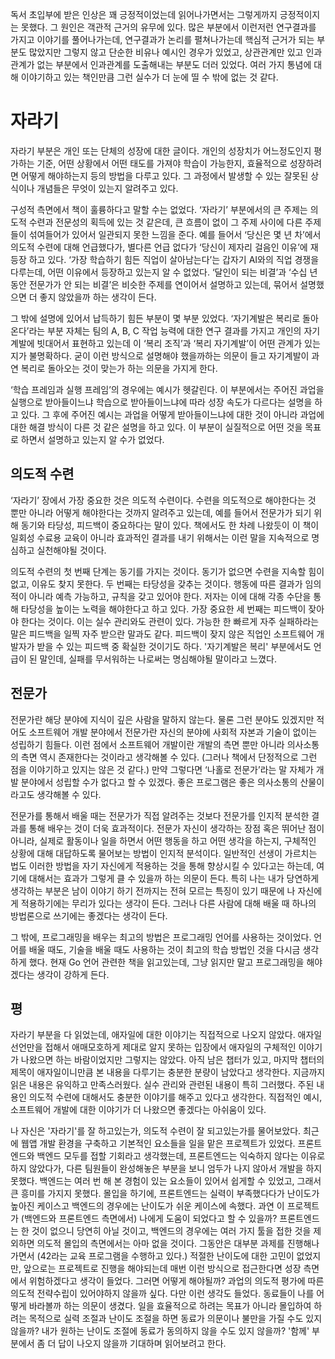 
독서 초입부에 받은 인상은 꽤 긍정적이었는데 읽어나가면서는 그렇게까지 긍정적이지는 못했다. 그 원인은 객관적 근거의 유무에 있다. 많은 부분에서 이런저런 연구결과를 가지고 이야기를 풀어나가는데, 연구결과가 논리를 펼쳐나가는데 핵심적 근거가 되는 부분도 많았지만 그렇지 않고 단순한 비유나 예시인 경우가 있었고, 상관관계만 있고 인과관계가 없는 부분에서 인과관계를 도출해내는 부분도 더러 있었다. 여러 가지 통념에 대해 이야기하고 있는 책인만큼 그런 실수가 더 눈에 띨 수 밖에 없는 것 같다.

# 자라기

자라기 부분은 개인 또는 단체의 성장에 대한 글이다. 개인의 성장치가 어느정도인지 평가하는 기준, 어떤 상황에서 어떤 태도를 가져야 학습이 가능한지, 효율적으로 성장하려면 어떻게 해야하는지 등의 방법을 다루고 있다. 그 과정에서 발생할 수 있는 잘못된 상식이나 개념들은 무엇이 있는지 알려주고 있다.

구성적 측면에서 책이 훌륭하다고 말할 수는 없었다. ‘자라기’ 부분에서의 큰 주제는 의도적 수련과 전문성의 획득에 있는 것 같은데, 큰 흐름이 없이 그 주제 사이에 다른 주제들이 섞여들어가 있어서 일관되지 못한 느낌을 준다. 예를 들어서 ‘당신은 몇 년 차’에서 의도적 수련에 대해 언급했다가, 별다른 언급 없다가 ‘당신이 제자리 걸음인 이유’에 재등장 하고 있다. ‘가장 학습하기 힘든 직업이 살아남는다’는 갑자기 AI와의 직업 경쟁을 다루는데, 어떤 이유에서 등장하고 있는지 알 수 없었다. ‘달인이 되는 비결’과 ‘수십 년 동안 전문가가 안 되는 비결’은 비슷한 주제를 연이어서 설명하고 있는데, 묶어서 설명했으면 더 좋지 않았을까 하는 생각이 든다.

그 밖에 설명에 있어서 납득하기 힘든 부분이 몇 부분 있었다. ‘자기계발은 복리로 돌아온다’라는 부분 자체는 팀의 A, B, C 작업 능력에 대한 연구 결과를 가지고 개인의 자기 계발에 빗대어서 표현하고 있는데 이 ‘복리 조직’과 ‘복리 자기계발’이 어떤 관계가 있는지가 불명확하다. 굳이 이런 방식으로 설명해야 했을까하는 의문이 들고 자기계발이 과연 복리로 돌아오는 것이 맞는가 하는 의문을 가지게 한다.

‘학습 프레임과 실행 프레임’의 경우에는 예시가 헷갈린다. 이 부분에서는 주어진 과업을 실행으로 받아들이느냐 학습으로 받아들이느냐에 따라 성장 속도가 다르다는 설명을 하고 있다. 그 후에 주어진 예시는 과업을 어떻게 받아들이느냐에 대한 것이 아니라 과업에 대한 해결 방식이 다른 것 같은 설명을 하고 있다. 이 부분이 실질적으로 어떤 것을 목표로 하면서 설명하고 있는지 알 수가 없었다.

## 의도적 수련

‘자라기’ 장에서 가장 중요한 것은 의도적 수련이다. 수련을 의도적으로 해야한다는 것 뿐만 아니라 어떻게 해야한다는 것까지 알려주고 있는데, 예를 들어서 전문가가 되기 위해 동기와 타당성, 피드백이 중요하다는 말이 있다. 책에서도 한 차례 나왔듯이 이 책이 일회성 수료용 교육이 아니라 효과적인 결과를 내기 위해서는 이런 말을 지속적으로 명심하고 실천해야될 것이다.

의도적 수련의 첫 번째 단계는 동기를 가지는 것이다. 동기가 없으면 수련을 지속할 힘이 없고, 이유도 찾지 못한다. 두 번째는 타당성을 갖추는 것이다. 행동에 따른 결과가 임의적이 아니라 예측 가능하고, 규칙을 갖고 있어야 한다. 저자는 이에 대해 각종 수단을 통해 타당성을 높이는 노력을 해야한다고 하고 있다. 가장 중요한 세 번째는 피드백이 잦아야 한다는 것이다. 이는 실수 관리와도 관련이 있다. 가능한 한 빠르게 자주 실패하라는 말은 피드백을 일찍 자주 받으란 말과도 같다. 피드백이 잦지 않은 직업인 소프트웨어 개발자가 받을 수 있는 피드백 중 확실한 것이기도 하다. '자기계발은 복리' 부분에서도 언급이 된 말인데, 실패를 무서워하는 나로써는 명심해야될 말이라고 느꼈다.

## 전문가

전문가란 해당 분야에 지식이 깊은 사람을 말하지 않는다. 물론 그런 분야도 있겠지만 적어도 소프트웨어 개발 분야에서 전문가란 자신의 분야에 사회적 자본과 기술이 없이는 성립하기 힘들다. 이런 점에서 소프트웨어 개발이란 개발의 측면 뿐만 아니라 의사소통의 측면 역시 존재한다는 것이라고 생각해볼 수 있다. (그러나 책에서 단정적으로 그런 점을 이야기하고 있지는 않은 것 같다.) 만약 그렇다면 ‘나홀로 전문가’라는 말 자체가 개발 분야에서 성립할 수가 없다고 할 수 있겠다. 좋은 프로그램은 좋은 의사소통의 산물이라고도 생각해볼 수 있다.

전문가를 통해서 배울 때는 전문가가 직접 알려주는 것보다 전문가를 인지적 분석한 결과를 통해 배우는 것이 더욱 효과적이다. 전문가 자신이 생각하는 장점 혹은 뛰어난 점이 아니라, 실제로 활동이나 일을 하면서 어떤 행동을 하고 어떤 생각을 하는지, 구체적인 상황에 대해 대답하도록 물어보는 방법이 인지적 분석이다. 일반적인 선생이 가르치는 법도 이러한 방법을 자기 자신에게 적용하는 것을 통해 향상시킬 수 있다고는 하는데, 여기에 대해서는 효과가 그렇게 클 수 있을까 하는 의문이 든다. 특히 나는 내가 당연하게 생각하는 부분은 남이 이야기 하기 전까지는 전혀 모르는 특징이 있기 때문에 나 자신에게 적용하기에는 무리가 있다는 생각이 든다. 그러나 다른 사람에 대해 배울 때 하나의 방법론으로 쓰기에는 좋겠다는 생각이 든다.

그 밖에, 프로그래밍을 배우는 최고의 방법은 프로그래밍 언어를 사용하는 것이었다. 언어를 배울 때도, 기술을 배울 때도 사용하는 것이 최고의 학습 방법인 것을 다시금 생각하게 했다. 현재 Go 언어 관련한 책을 읽고있는데, 그냥 읽지만 말고 프로그래밍을 해야겠다는 생각이 강하게 든다.

## 평

자라기 부분을 다 읽었는데, 애자일에 대한 이야기는 직접적으로 나오지 않았다. 애자일 선언만을 접해서 애매모호하게 제대로 알지 못하는 입장에서 애자일의 구체적인 이야기가 나왔으면 하는 바람이었지만 그렇지는 않았다. 아직 남은 챕터가 있고, 마지막 챕터의 제목이 애자일이니만큼 본 내용을 다루기는 충분한 분량이 남았다고 생각한다. 지금까지 읽은 내용은 유익하고 만족스러웠다. 실수 관리와 관련된 내용이 특히 그러했다. 주된 내용인 의도적 수련에 대해서도 충분한 이야기를 해주고 있다고 생각한다. 직접적인 예시, 소프트웨어 개발에 대한 이야기가 더 나왔으면 좋겠다는 아쉬움이 있다.

나 자신은 '자라기'를 잘 하고있는가, 의도적 수련이 잘 되고있는가를 물어보았다. 최근에 웹앱 개발 환경을 구축하고 기본적인 요소들을 일을 맡은 프로젝트가 있었다. 프론트엔드와 백엔드 모두를 접할 기회라고 생각했는데, 프론트엔드는 익숙하지 않다는 이유로 하지 않았다가, 다른 팀원들이 완성해놓은 부분을 보니 엄두가 나지 않아서 개발을 하지 못했다. 백엔드는 여러 번 해 본 경험이 있는 요소들이 있어서 쉽게할 수 있었고, 그래서 큰 흥미를 가지지 못했다. 몰입을 하기에, 프론트엔드는 실력이 부족했다다가 난이도가 높아진 케이스고 백엔드의 경우에는 난이도가 쉬운 케이스에 속했다. 과연 이 프로젝트가 (백엔드와 프론트엔드 측면에서) 나에게 도움이 되었다고 할 수 있을까? 프론트엔드는 한 것이 없으니 당연히 아닐 것이고, 백엔드의 경우에는 여러 가지 툴을 접한 것을 제외하면 의도적 몰입의 측면에서는 아마 없을 것이다. 그동안은 대부분 과제를 진행해나가면서 (42라는 교육 프로그램을 수행하고 있다.) 적절한 난이도에 대한 고민이 없었지만, 앞으로는 프로젝트로 진행을 해야되는데 매번 이런 방식으로 접근한다면 성장 측면에서 위험하겠다고 생각이 들었다. 그러면 어떻게 해야될까? 과업의 의도적 평가에 따른 의도적 전략수립이 있어야하지 않을까 싶다. 다만 이런 생각도 들었다. 동료들이 나를 어떻게 바라볼까 하는 의문이 생겼다. 일을 효율적으로 하려는 목표가 아니라 몰입하여 하려는 목적으로 실력 조절과 난이도 조절을 하면 동료가 의문이나 불만을 가질 수도 있지 않을까? 내가 원하는 난이도 조절에 동료가 동의하지 않을 수도 있지 않을까? '함께' 부분에서 좀 더 답이 나오지 않을까 기대하며 읽어보려고 한다.
